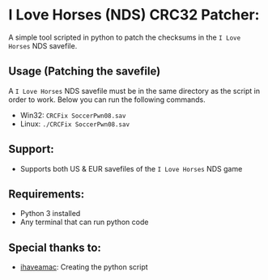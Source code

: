 # I Love Horses (NDS) CRC32 Patcher:
A simple tool scripted in python to patch the checksums in the `I Love Horses` NDS savefile.
###
## Usage (Patching the savefile)
A `I Love Horses` NDS savefile must be in the same directory as the script in order to work. Below you can run the following commands.
* Win32: `CRCFix SoccerPwn08.sav`
* Linux: `./CRCFix SoccerPwn08.sav`
###
## Support:
* Supports both US & EUR savefiles of the `I Love Horses` NDS game
###
## Requirements:
* Python 3 installed
* Any terminal that can run python code
###
## Special thanks to:
* [ihaveamac](https://github.com/ihaveamac): Creating the python script
